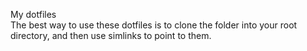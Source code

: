 My dotfiles  
The best way to use these dotfiles is to clone the folder into your root 
directory, and then use simlinks to point to them.  
